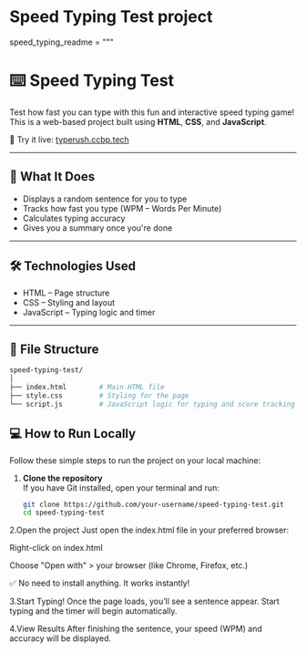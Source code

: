 #  Speed Typing Test project
speed_typing_readme = """
# ⌨️ Speed Typing Test

Test how fast you can type with this fun and interactive speed typing game!  
This is a web-based project built using **HTML**, **CSS**, and **JavaScript**.

🎯 Try it live: [typerush.ccbp.tech](https://typerush.ccbp.tech)

---

## 🚀 What It Does

- Displays a random sentence for you to type
- Tracks how fast you type (WPM – Words Per Minute)
- Calculates typing accuracy
- Gives you a summary once you're done

---

## 🛠️ Technologies Used

- HTML – Page structure  
- CSS – Styling and layout  
- JavaScript – Typing logic and timer

---

## 📁 File Structure

```bash
speed-typing-test/
│
├── index.html        # Main HTML file
├── style.css         # Styling for the page
└── script.js         # JavaScript logic for typing and score tracking
```
## 💻 How to Run Locally

Follow these simple steps to run the project on your local machine:

1. **Clone the repository**  
   If you have Git installed, open your terminal and run:
   ```bash
   git clone https://github.com/your-username/speed-typing-test.git
   cd speed-typing-test
2.Open the project
Just open the index.html file in your preferred browser:

Right-click on index.html

Choose "Open with" > your browser (like Chrome, Firefox, etc.)

✅ No need to install anything. It works instantly!

3.Start Typing!
Once the page loads, you’ll see a sentence appear. Start typing and the timer will begin automatically.

4.View Results
After finishing the sentence, your speed (WPM) and accuracy will be displayed.




